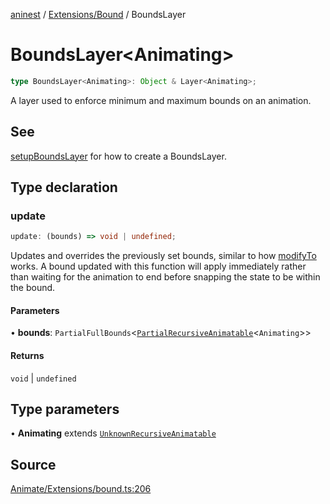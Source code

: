 [aninest](../../../index.md) / [Extensions/Bound](../index.md) / BoundsLayer

# BoundsLayer\<Animating\>

```ts
type BoundsLayer<Animating>: Object & Layer<Animating>;
```

A layer used to enforce minimum and maximum bounds on an animation.

## See

[setupBoundsLayer](../functions/setupBoundsLayer.md) for how to create a BoundsLayer.

## Type declaration

### update

```ts
update: (bounds) => void | undefined;
```

Updates and overrides the previously set bounds, similar to how [modifyTo](../../../Animatable/functions/modifyTo.md) works.
A bound updated with this function will apply immediately rather than waiting for
the animation to end before snapping the state to be within the bound.

#### Parameters

• **bounds**: `PartialFullBounds`\<[`PartialRecursiveAnimatable`](../../../AnimatableTypes/type-aliases/PartialRecursiveAnimatable.md)\<`Animating`\>\>

#### Returns

`void` \| `undefined`

## Type parameters

• **Animating** extends [`UnknownRecursiveAnimatable`](../../../AnimatableTypes/type-aliases/UnknownRecursiveAnimatable.md)

## Source

[Animate/Extensions/bound.ts:206](https://github.com/zphrs/aninest/blob/37209a6/src/Animate/Extensions/bound.ts#L206)

